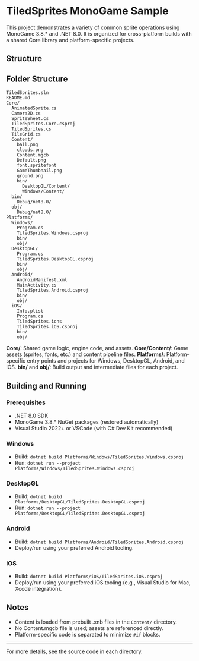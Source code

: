 # TiledSprites MonoGame Sample

This project demonstrates a variety of common sprite operations using MonoGame 3.8.* and .NET 8.0. It is organized for cross-platform builds with a shared Core library and platform-specific projects.

## Structure

## Folder Structure

```
TiledSprites.sln
README.md
Core/
  AnimatedSprite.cs
  Camera2D.cs
  SpriteSheet.cs
  TiledSprites.Core.csproj
  TiledSprites.cs
  TileGrid.cs
  Content/
    ball.png
    clouds.png
    Content.mgcb
    Default.png
    font.spritefont
    GameThumbnail.png
    ground.png
    bin/
      DesktopGL/Content/
      Windows/Content/
  bin/
    Debug/net8.0/
  obj/
    Debug/net8.0/
Platforms/
  Windows/
    Program.cs
    TiledSprites.Windows.csproj
    bin/
    obj/
  DesktopGL/
    Program.cs
    TiledSprites.DesktopGL.csproj
    bin/
    obj/
  Android/
    AndroidManifest.xml
    MainActivity.cs
    TiledSprites.Android.csproj
    bin/
    obj/
  iOS/
    Info.plist
    Program.cs
    TiledSprites.icns
    TiledSprites.iOS.csproj
    bin/
    obj/
```

**Core/**: Shared game logic, engine code, and assets.
**Core/Content/**: Game assets (sprites, fonts, etc.) and content pipeline files.
**Platforms/**: Platform-specific entry points and projects for Windows, DesktopGL, Android, and iOS.
**bin/** and **obj/**: Build output and intermediate files for each project.

## Building and Running

### Prerequisites
- .NET 8.0 SDK
- MonoGame 3.8.* NuGet packages (restored automatically)
- Visual Studio 2022+ or VSCode (with C# Dev Kit recommended)

### Windows
- Build: `dotnet build Platforms/Windows/TiledSprites.Windows.csproj`
- Run: `dotnet run --project Platforms/Windows/TiledSprites.Windows.csproj`

### DesktopGL
- Build: `dotnet build Platforms/DesktopGL/TiledSprites.DesktopGL.csproj`
- Run: `dotnet run --project Platforms/DesktopGL/TiledSprites.DesktopGL.csproj`

### Android
- Build: `dotnet build Platforms/Android/TiledSprites.Android.csproj`
- Deploy/run using your preferred Android tooling.

### iOS
- Build: `dotnet build Platforms/iOS/TiledSprites.iOS.csproj`
- Deploy/run using your preferred iOS tooling (e.g., Visual Studio for Mac, Xcode integration).

## Notes
- Content is loaded from prebuilt .xnb files in the `Content/` directory.
- No Content.mgcb file is used; assets are referenced directly.
- Platform-specific code is separated to minimize `#if` blocks.

---

For more details, see the source code in each directory.
